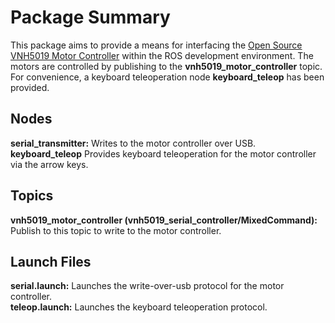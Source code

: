# Package Summary
This package aims to provide a means for interfacing the 
[Open Source VNH5019 Motor Controller](https://github.com/JoshuaBillson/VNH5019Controller) within 
the ROS development environment. The motors are controlled by publishing to the 
**vnh5019_motor_controller** topic. For convenience, a keyboard teleoperation node **keyboard_teleop** 
has been provided.

## Nodes
**serial_transmitter:** Writes to the motor controller over USB.  
**keyboard_teleop** Provides keyboard teleoperation for the motor controller via the arrow keys.

## Topics
**vnh5019_motor_controller (vnh5019_serial_controller/MixedCommand):** Publish to this topic to write to the
motor controller.

## Launch Files
**serial.launch:** Launches the write-over-usb protocol for the motor controller.  
**teleop.launch:** Launches the keyboard teleoperation protocol.
